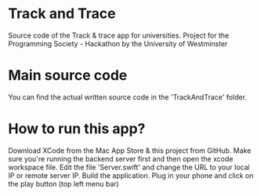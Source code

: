 # Track and Trace
Source code of the Track &amp; trace app for universities. Project for the Programming Society - Hackathon by the University of Westminster

# Main source code
You can find the actual written source code in the 'TrackAndTrace' folder.

# How to run this app?
Download XCode from the Mac App Store & this project from GitHub. Make sure you're running the backend server first and then open the xcode workspace file.
Edit the file 'Server.swift' and change the URL to your local IP or remote server IP.
Build the application. Plug in your phone and click on the play button (top left menu bar)
